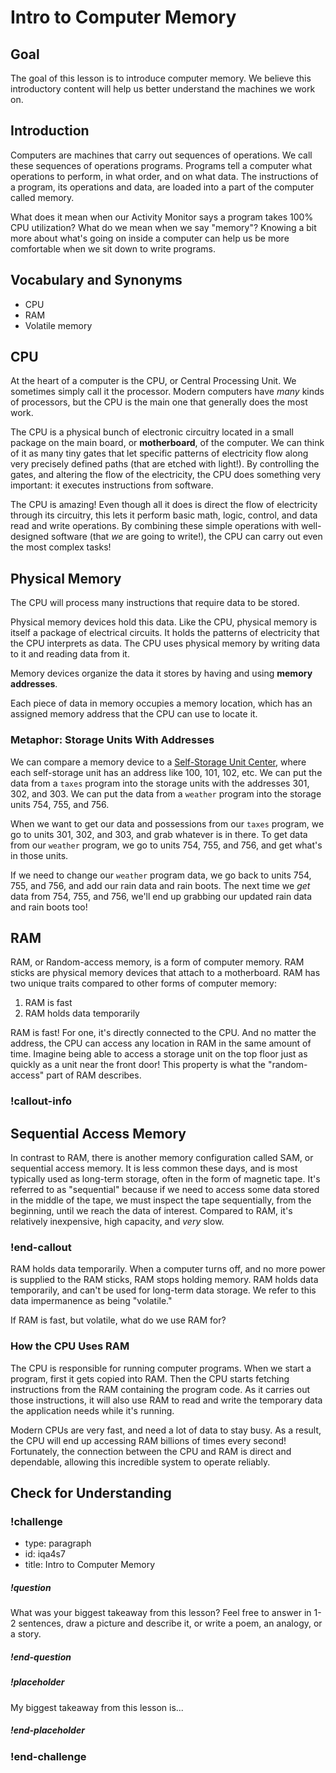 # Intro to Computer Memory

## Goal

The goal of this lesson is to introduce computer memory. We believe this introductory content will help us better understand the machines we work on.

## Introduction

Computers are machines that carry out sequences of operations. We call these sequences of operations programs. Programs tell a computer what operations to perform, in what order, and on what data. The instructions of a program, its operations and data, are loaded into a part of the computer called memory.

What does it mean when our Activity Monitor says a program takes 100% CPU utilization? What do we mean when we say "memory"? Knowing a bit more about what's going on inside a computer can help us be more comfortable when we sit down to write programs.

## Vocabulary and Synonyms

- CPU
- RAM
- Volatile memory

## CPU

At the heart of a computer is the CPU, or Central Processing Unit. We sometimes simply call it the processor. Modern computers have _many_ kinds of processors, but the CPU is the main one that generally does the most work.

The CPU is a physical bunch of electronic circuitry located in a small package on the main board, or **motherboard**, of the computer. We can think of it as many tiny gates that let specific patterns of electricity flow along very precisely defined paths (that are etched with light!). By controlling the gates, and altering the flow of the electricity, the CPU does something very important: it executes instructions from software.

The CPU is amazing! Even though all it does is direct the flow of electricity through its circuitry, this lets it perform basic math, logic, control, and data read and write operations. By combining these simple operations with well-designed software (that _we_ are going to write!), the CPU can carry out even the most complex tasks!

## Physical Memory

The CPU will process many instructions that require data to be stored.

Physical memory devices hold this data. Like the CPU, physical memory is itself a package of electrical circuits. It holds the patterns of electricity that the CPU interprets as data. The CPU uses physical memory by writing data to it and reading data from it.

Memory devices organize the data it stores by having and using **memory addresses**.

Each piece of data in memory occupies a memory location, which has an assigned memory address that the CPU can use to locate it.

### Metaphor: Storage Units With Addresses

We can compare a memory device to a [Self-Storage Unit Center](https://en.wikipedia.org/wiki/Self_storage), where each self-storage unit has an address like 100, 101, 102, etc. We can put the data from a `taxes` program into the storage units with the addresses 301, 302, and 303. We can put the data from a `weather` program into the storage units 754, 755, and 756.

When we want to get our data and possessions from our `taxes` program, we go to units 301, 302, and 303, and grab whatever is in there. To get data from our `weather` program, we go to units 754, 755, and 756, and get what's in those units.

If we need to change our `weather` program data, we go back to units 754, 755, and 756, and add our rain data and rain boots. The next time we _get_ data from 754, 755, and 756, we'll end up grabbing our updated rain data and rain boots too!

## RAM

RAM, or Random-access memory, is a form of computer memory. RAM sticks are physical memory devices that attach to a motherboard. RAM has two unique traits compared to other forms of computer memory:

1. RAM is fast
1. RAM holds data temporarily

RAM is fast! For one, it's directly connected to the CPU. And no matter the address, the CPU can access any location in RAM in the same amount of time. Imagine being able to access a storage unit on the top floor just as quickly as a unit near the front door! This property is what the "random-access" part of RAM describes.

### !callout-info

## Sequential Access Memory

In contrast to RAM, there is another memory configuration called SAM, or sequential access memory. It is less common these days, and is most typically used as long-term storage, often in the form of magnetic tape. It's referred to as "sequential" because if we need to access some data stored in the middle of the tape, we must inspect the tape sequentially, from the beginning, until we reach the data of interest. Compared to RAM, it's relatively inexpensive, high capacity, and _very_ slow.

### !end-callout

RAM holds data temporarily. When a computer turns off, and no more power is supplied to the RAM sticks, RAM stops holding memory. RAM holds data temporarily, and can't be used for long-term data storage. We refer to this data impermanence as being "volatile."

If RAM is fast, but volatile, what do we use RAM for?

### How the CPU Uses RAM

The CPU is responsible for running computer programs. When we start a program, first it gets copied into RAM. Then the CPU starts fetching instructions from the RAM containing the program code. As it carries out those instructions, it will also use RAM to read and write the temporary data the application needs while it's running.

Modern CPUs are very fast, and need a lot of data to stay busy. As a result, the CPU will end up accessing RAM billions of times every second! Fortunately, the connection between the CPU and RAM is direct and dependable, allowing this incredible system to operate reliably.

## Check for Understanding

<!-- Question Takeaway -->
<!-- prettier-ignore-start -->
### !challenge
* type: paragraph
* id: iqa4s7
* title: Intro to Computer Memory
##### !question

What was your biggest takeaway from this lesson? Feel free to answer in 1-2 sentences, draw a picture and describe it, or write a poem, an analogy, or a story.

##### !end-question
##### !placeholder

My biggest takeaway from this lesson is...

##### !end-placeholder
### !end-challenge
<!-- prettier-ignore-end -->
